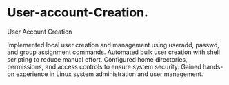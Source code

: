 # User-account-Creation.
User Account Creation  

Implemented local user creation and management using useradd, passwd, and group assignment commands. Automated bulk user creation with shell scripting to reduce manual effort. Configured home directories, permissions, and access controls to ensure system security. Gained hands-on experience in Linux system administration and user management.
